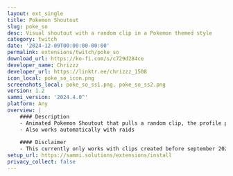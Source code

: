 ```yaml
---
layout: ext_single
title: Pokemon Shoutout
slug: poke_so
desc: Visual shoutout with a random clip in a Pokemon themed style
category: twitch
date: '2024-12-09T00:00:00-00:00'
permalink: extensions/twitch/poke_so
download_url: https://ko-fi.com/s/c729d284ce
developer_name: Chrizzz
developer_url: https://linktr.ee/chrizzz_1508
icon_local: poke_so_icon.png
screenshots_local: poke_so_ss1.png, poke_so_ss2.png
version: 1.2
sammi_version: '2024.4.0^'
platform: Any
overview: |
    #### Description
    - Animated Pokemon Shoutout that pulls a random clip, the profile picture and the bio of the Twitch user you want to shoutout
	- Also works automatically with raids
    
    #### Disclaimer
    - This currently only works with clips created before september 2024 (will be updated soon)
setup_url: https://sammi.solutions/extensions/install
privacy_collect: false
---
```

